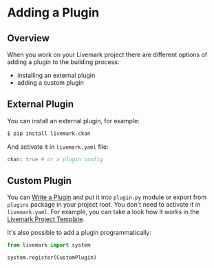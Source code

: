 # Adding a Plugin

## Overview

When you work on your Livemark project there are different options of adding a plugin to the building process:
- installing an external plugin
- adding a custom plugin

## External Plugin

You can install an external plugin, for example:

```bash
$ pip install livemark-ckan
```

And activate it in `livemark.yaml` file:

```yaml
ckan: true # or a plugin config
```

## Custom Plugin

You can [Write a Plugin](write-plugin.html) and put it into `plugin.py` module or export from `plugins` package in your project root. You don't need to activate it in `livemark.yaml`. For example, you can take a look how it works in the [Livemark Project Template](https://github.com/frictionlessdata/livemark-project).

It's also possible to add a plugin programmatically:

```python
from livemark import system

system.register(CustomPlugin)
```
